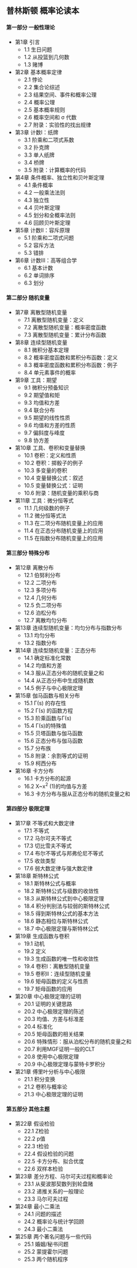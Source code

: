 ## 普林斯顿 概率论读本
#### 第一部分 一般性理论
- 第1章 引言
	- 1.1 生日问题
	- 1.2 从投篮到几何数
	- 1.3 赌博
- 第2章 基本概率定律
	- 2.1 悖论
	- 2.2 集合论综述
	- 2.3 结果空间、事件和概率公理
	- 2.4 概率公理
	- 2.5 基本概率规则
	- 2.6 概率空间和 σ 代数
	- 2.7 附录：实验性的找出规律
- 第3章 计数Ⅰ：纸牌
	- 3.1 阶乘和二项式系数
	- 3.2 扑克牌
	- 3.3 单人纸牌
	- 3.4 桥牌
	- 3.5 附录：计算概率的代码
- 第4章 条件概率、独立性和贝叶斯定理
	- 4.1 条件概率
	- 4.2 一般乘法法则
	- 4.3 独立性
	- 4.4 贝叶斯定理
	- 4.5 划分和全概率法则
	- 4.6 回顾贝叶斯定理
- 第5章 计数Ⅱ：容斥原理
	- 5.1 阶乘和二项式问题
	- 5.2 容斥方法
	- 5.3 错排
- 第6章 计数Ⅲ：高等组合学
	- 6.1 基本计数
	- 6.2 单词排序
	- 6.3 划分
#### 第二部分 随机变量
- 第7章 离散型随机变量
	- 7.1 离散型随机变量：定义
	- 7.2 离散型随机变量：概率密度函数
	- 7.3 离散型随机变量：累计分布函数
- 第8章 连续型随机变量
	- 8.1 微积分基本定理
	- 8.2 概率密度函数和累积分布函数：定义
	- 8.3 概率密度函数和累积分布函数：例子
	- 8.4 单元素事件的概率
- 第9章 工具：期望
	- 9.1 微积分预备知识
	- 9.2 期望值和矩
	- 9.3 均值和方差
	- 9.4 联合分布
	- 9.5 期望的线性性质
	- 9.6 均值和方差的性质
	- 9.7 偏斜度与峰度
	- 9.8 协方差
- 第10章 工具、卷积和变量替换
	- 10.1 卷积：定义和性质
	- 10.2 卷积：掷骰子的例子
	- 10.3 多变量的卷积
	- 10.4 变量替换公式：叙述
	- 10.5 变量替换公式：证明
	- 10.6 附录：随机变量的乘积与商
- 第11章 工具：微分恒等式
	- 11.1 几何级数的例子
	- 11.2 微分恒等式法
	- 11.3 在二项分布随机变量上的应用
	- 11.4 在正态分布随机变量上的应用
	- 11.5 在指数分布随机变量上的应用
#### 第三部分 特殊分布
- 第12章 离散分布
	- 12.1 伯努利分布
	- 12.2 二项分布
	- 12.3 多项分布
	- 12.4 几何分布
	- 12.5 负二项分布
	- 12.6 泊松分布
	- 12.7 离散均匀分布
- 第13章 连续型随机变量：均匀分布与指数分布
	- 13.1 均匀分布
	- 13.2 指数分布
- 第14章 连续型随机变量：正态分布
	- 14.1 确定标准化常数
	- 14.2 均值和方差
	- 14.3 服从正态分布的随机变量之和
	- 14.4 从正态分布中生成随机数
	- 14.5 例子与中心极限定理
- 第15章 伽马函数与相关分布
	- 15.1 Γ(s) 的存在性
	- 15.2 Γ(s) 的函数方程
	- 15.3 阶乘函数与Γ(s)
	- 15.4 Γ(s)的特殊值
	- 15.5 贝塔函数与伽马函数
	- 15.6 正态分布与伽马函数
	- 15.7 分布族
	- 15.8 附录：余割等式的证明
	- 15.9 柯西分布
- 第16章 卡方分布
	- 16.1 卡方分布的起源
	- 16.2 Χ~x<sup>2</sup> (1)的均值与方差
	- 16.3 卡方分布与服从正态分布的随机变量之和
#### 第四部分 极限定理
- 第17章 不等式和大数定律
	- 17.1 不等式
	- 17.2 马尔可夫不等式
	- 17.3 切比雪夫不等式
	- 17.4 布尔不等式与邦弗伦尼不等式
	- 17.5 收敛类型
	- 17.6 弱大数定律与强大数定律
- 第18章 斯特林公式
	- 18.1 斯特林公式与概率
	- 18.2 斯特林公式与级数的收敛性
	- 18.3 从斯特林公式到中心极限定理
	- 18.4 积分判别法与较弱的斯特林公式
	- 18.5 得到斯特林公式的基本方法
	- 18.6 静态相位与斯特林公式
	- 18.7 中心极限定理与斯特林公式
- 第19章 生成函数与卷积
	- 19.1 动机
	- 19.2 定义
	- 19.3 生成函数的唯一性和收敛性
	- 19.4 卷积Ⅰ：离散型随机变量
	- 19.5 卷积Ⅱ：连续型随机变量
	- 19.6 矩母函数的定义与性质
	- 19.7 矩母函数的应用
- 第20章 中心极限定理的证明
	- 20.1 证明的关键思路
	- 20.2 中心极限定理的陈述
	- 20.3 均值、方差与标准差
	- 20.4 标准化
	- 20.5 矩母函数的相关结果
	- 20.6 特殊情形：服从泊松分布的随机变量之和
	- 20.7 利用MGF证明一般的CLT
	- 20.8 使用中心极限定理
	- 20.9 中心极限定理与蒙特卡罗积分
- 第21章 傅里叶分析与中心极限
	- 21.1 积分变换
	- 21.2 卷积与概率论
	- 21.3 中心极限定理的证明
#### 第五部分 其他主题
- 第22章 假设检验
	- 22.1 Ζ检验
	- 22.2 p值
	- 22.3 t检验
	- 22.4 假设检验的问题
	- 22.5 卡方分布、拟合优度
	- 22.6 双样本检验
- 第23章 差分方程、马尔可夫过程和概率论
	- 23.1 从斐波那契数列到轮盘赌
	- 23.2 递推关系的一般理论
	- 23.3 马尔可夫过程
- 第24章 最小二乘法
	- 24.1 问题的描述
	- 24.2 概率论与统计学回顾
	- 24.3 最小二乘法
- 第25章 两个著名问题与一些代码
	- 25.1 婚姻/秘书问题
	- 25.2 蒙提霍尔问题
	- 25.3 两个随机程序